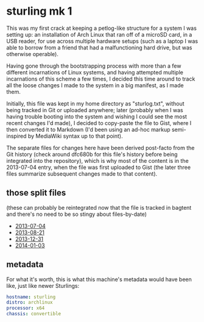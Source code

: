 # sturling mk 1

This was my first crack at keeping a petlog-like structure for a system I was setting up: an installation of Arch Linux that ran off of a microSD card, in a USB reader, for use across multiple hardware setups (such as a laptop I was able to borrow from a friend that had a malfunctioning hard drive, but was otherwise operable).

Having gone through the bootstrapping process with more than a few different incarnations of Linux systems, and having attempted multiple incarnations of this scheme a few times, I decided this time around to track all the loose changes I made to the system in a big manifest, as I made them.

Initially, this file was kept in my home directory as "sturlog.txt", without being tracked in Git or uploaded anywhere; later (probably when I was having trouble booting into the system and wishing I could see the most recent changes I'd made), I decided to copy-paste the file to Gist, where I then converted it to Markdown (I'd been using an ad-hoc markup semi-inspired by MediaWiki syntax up to that point).

The separate files for changes here have been derived post-facto from the Git history (check around dfc680b for this file's history before being integrated into the repository), which is why most of the content is in the 2013-07-04 entry, when the file was first uploaded to Gist (the later three files summarize subsequent changes made to that content).

## those split files

(these can probably be reintegrated now that the file is tracked in bagtent and there's no need to be so stingy about files-by-date)

- [2013-07-04](5wp98-1v8sk-v5a4q-35h51-aj55r)
- [2013-08-21](fq8kn-q9vwy-yt9b1-cnkek-dywmq)
- [2013-12-31](8c8qt-yk4km-8m9b6-svx8w-gztjp)
- [2014-01-03](v7x2y-m1htn-wj98r-fra9v-x4e2r)

## metadata

For what it's worth, this is what this machine's metadata would have been like, just like newer Sturlings:

```yaml
hostname: sturling
distro: archlinux
processor: x64
chassis: convertible
```

